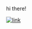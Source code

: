 hi there!


[![link](https://img.icons8.com/?size=30&id=kdi6nQ1tYpvn&format=png&color=FFFFFF)](https://ankiiisharma.web.app/)
